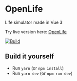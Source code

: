 # OpenLife
Life simulator made in Vue 3

Try live version here: [OpenLife](https://acharluk.github.io/OpenLife/)

[![Build](https://github.com/acharluk/OpenLife/actions/workflows/build.yml/badge.svg)](https://github.com/acharluk/OpenLife/actions/workflows/build.yml)

## Build it yourself
- Run `yarn` (or `npm install`)
- Run `yarn dev` (or `npm run dev`)
